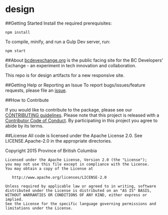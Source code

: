 # design

##Getting Started
Install the required prerequisites:

```
npm install
```

To compile, minify, and run a Gulp Dev server, run:

```
npm start
```

##About
[bcdevexchange.org](https://bcdevexchange.org/) is the public facing site for the BC Developers' Exchange - an experiment in tech innovation and collaboration.

This repo is for design artifacts for a new responsive site.

##Getting Help or Reporting an Issue
To report bugs/issues/feature requests, please file an [issue](https://github.com/BCDevExchange/design/issues).

##How to Contribute

If you would like to contribute to the package, please see our [CONTRIBUTING guidelines](https://github.com/BCDevExchange/design/blob/master/CONTRIBUTING.md). Please note that this project is released with a [Contributor Code of Conduct](https://github.com/BCDevExchange/design/blob/master/CODE-OF-CONDUCT.md). By participating in this project you agree to abide by its terms.

##License
All code is licensed under the Apache License 2.0. See LICENSE.Apache-2.0 in the appropriate directories.

  Copyright 2015 Province of British Columbia

    Licensed under the Apache License, Version 2.0 (the "License");
    you may not use this file except in compliance with the License.
    You may obtain a copy of the License at

       http://www.apache.org/licenses/LICENSE-2.0

    Unless required by applicable law or agreed to in writing, software
    distributed under the License is distributed on an "AS IS" BASIS,
    WITHOUT WARRANTIES OR CONDITIONS OF ANY KIND, either express or implied.
    See the License for the specific language governing permissions and
    limitations under the License.
